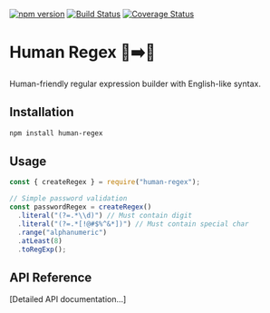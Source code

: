 [![npm version](https://img.shields.io/npm/v/human-regex.svg)](https://www.npmjs.com/package/human-regex)
[![Build Status](https://github.com/rajibola/human-regex/actions/workflows/test.yml/badge.svg)](https://github.com/rajibola/human-regex/actions)
[![Coverage Status](https://coveralls.io/repos/github/rajibola/human-regex/badge.svg)](https://coveralls.io/github/rajibola/human-regex)

# Human Regex 🤖➡️👤

Human-friendly regular expression builder with English-like syntax.

## Installation

```bash
npm install human-regex
```

## Usage

```javascript
const { createRegex } = require("human-regex");

// Simple password validation
const passwordRegex = createRegex()
  .literal("(?=.*\\d)") // Must contain digit
  .literal("(?=.*[!@#$%^&*])") // Must contain special char
  .range("alphanumeric")
  .atLeast(8)
  .toRegExp();
```

## API Reference

[Detailed API documentation...]
